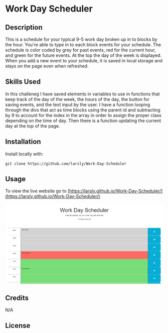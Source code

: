 # Work Day Scheduler

## Description

This is a schedule for your typical 9-5 work day broken up in to blocks by the hour. You're able to type in to each block events for your schedule. The schedule is color coded by grey for past events, red for the current hour, and green for the future events. At the top the day of the week is displayed. When you add a new event to your schedule, it is saved in local storage and stays on the page even when refreshed.

## Skills Used

In this challeneg I have saved elements in variables to use in functions that keep track of the day of the week, the hours of the day, the button for saving events, and the text input by the user. I have a function looping through the divs that act as time blocks using the parent id and subtracting by 9 to account for the index in the array in order to assign the proper class depending on the time of day. Then there is a function updating the current day at the top of the page.

## Installation

Install locally with:
```
git clone https://github.com/larsly/Work-Day-Scheduler
```


## Usage

To view the live website go to [https://larsly.github.io/Work-Day-Scheduler/](https://larsly.github.io/Work-Day-Scheduler/)

![usage screenshot](assets/screenshot.png)


## Credits

N/A

## License

